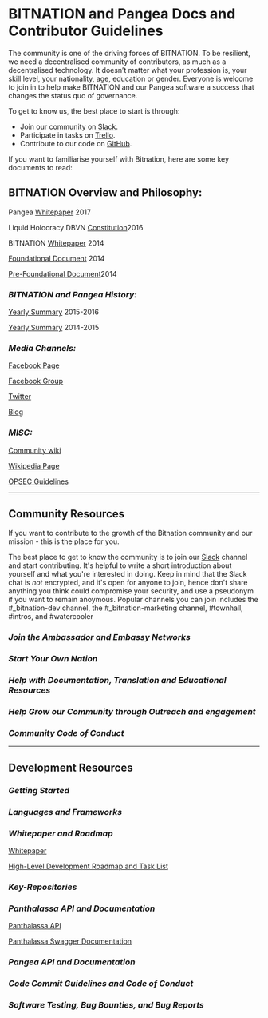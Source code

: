 # BITNATION and Pangea Docs and Contributor Guidelines


The community is one of the driving forces of BITNATION. To be resilient, we need a decentralised community of contributors, as much as a decentralised technology. It doesn’t matter what your profession is, your skill level, your nationality, age, education or gender. Everyone is welcome to join in to help make BITNATION and our Pangea software a success that changes the status quo of governance. 


To get to know us, the best place to start is through:


* Join our community on [Slack](https://bitn.slack.com).
* Participate in tasks on [Trello](https://trello.com/b/rb43zuUn/bitnation-dev).
* Contribute to our code on [GitHub](https://github.com/Bit-Nation).


If you want to familiarise yourself with Bitnation, here are some key documents to read:




## **BITNATION Overview and Philosophy:**


Pangea [Whitepaper](https://docs.google.com/document/d/1lnbUKaCzy1F3yrI73bMoIOAqK9h5mwtwuA_1z9G2Cqg/edit) 2017

Liquid Holocracy DBVN [Constitution](https://github.com/Bit-Nation/BITNATION-Constitution)2016

BITNATION [Whitepaper](https://docs.google.com/document/d/1r_VqWrKQw07E06XAtMv_cZnFyBZma4PFTBJpM5GuzbA/edit) 2014

[Foundational Document](https://docs.google.com/document/d/16HDB9AABa5rTOVFJj_8VLdOxgMguovLLAMviaTkZ1q4/edit) 2014

[Pre-Foundational Document](https://blog.bitnation.co/what-is-bitnation-the-googlement/)2014



### **_BITNATION and Pangea History:_** 


[Yearly Summary](https://steemit.com/introduce-yourself/@bitnation/bitnation-yearly-summary-the-year-of-pangea-by-tarkowski-tempelhof) 2015-2016

[Yearly Summary](https://medium.com/@susannetarkowskitempelhof/bitnation-year-1-summary-6a1c40b4ee5a) 2014-2015



### **_Media Channels:_**


[Facebook Page](https://www.facebook.com/Bitnation-Pangea-337620226422880/)

[Facebook Group](https://www.facebook.com/groups/704796139595313/)

[Twitter](https://twitter.com/MyBitNation)

[Blog](https://steemit.com/@bitnation)



### **_MISC:_**



[Community wiki](https://github.com/Bit-Nation/Pangea-Docs/wiki)

[Wikipedia Page](https://www.wikiwand.com/en/Bitnation)

[OPSEC Guidelines](https://docs.google.com/document/d/1E9uVmuW9_zhoStrcvkuK-3kg30ec7Qgj3qG4aK7IAic/edit)




-------





## **Community Resources**


If you want to contribute to the growth of the Bitnation community and our mission - this is the place for you.

The best place to get to know the community is to join our [Slack](https://bitn.slack.com) channel and start contributing.
It's helpful to write a short introduction about yourself and what you're interested in doing. Keep in mind that the Slack chat is *not* encrypted, and it's open for anyone to join, hence don't share anything you think could compromise your security, and use a pseudonym if you want to remain anoymous. Popular channels you can join includes the #_bitnation-dev channel, the #_bitnation-marketing channel, #townhall, #intros, and #watercooler

### *_Join the Ambassador and Embassy Networks_* 

### *_Start Your Own Nation_*

### *_Help with Documentation, Translation and Educational Resources_* 

### *_Help Grow our Community through Outreach and engagement_*

### *_Community Code of Conduct_*


----------


## **Development Resources**

### *_Getting Started_*

### *_Languages and Frameworks_*

### *_Whitepaper and Roadmap_*

[Whitepaper](https://docs.google.com/document/d/1lnbUKaCzy1F3yrI73bMoIOAqK9h5mwtwuA_1z9G2Cqg/edit)

[High-Level Development Roadmap and Task List](https://trello.com/b/rb43zuUn/bitnation-dev)

### *_Key-Repositories_*

### *_Panthalassa API and Documentation_*

[Panthalassa API](https://github.com/Bit-Nation/BITNATION-Panthalassa/blob/master/api/api.go)

[Panthalassa Swagger Documentation](https://github.com/Bit-Nation/BITNATION-Panthalassa/blob/master/api/panthalassa.yaml)

### *_Pangea API and Documentation_*

### *_Code Commit Guidelines and Code of Conduct_*

### *_Software Testing, Bug Bounties, and Bug Reports_*

